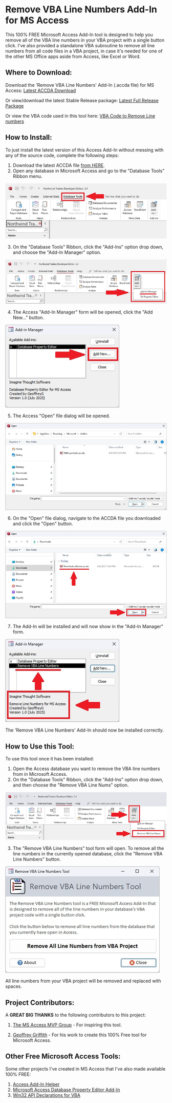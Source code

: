 # Remove VBA Line Numbers Add-In for MS Access
This 100% FREE Microsoft Access Add-In tool is designed to help you remove all of the VBA line numbers in your VBA project with a single button click.  I've also provided a standalone VBA subroutine to remove all line numbers from all code files in a VBA project, in case it's needed for one of the other MS Office apps aside from Access, like Excel or Word.  


## Where to Download:
Download the 'Remove VBA Line Numbers' Add-In (.accda file) for MS Access: [Latest ACCDA Download](https://github.com/Access-Abraxas/Remove-VBA-Line-Numbers-Addin/raw/refs/heads/main/RemVbaLineNums.accda)

Or view/download the latest Stable Release package: [Latest Full Release Package](https://github.com/Access-Abraxas/Remove-VBA-Line-Numbers-Addin/releases)

Or view the VBA code used in this tool here: [VBA Code to Remove Line numbers](https://github.com/Access-Abraxas/Remove-VBA-Line-Numbers-Addin/blob/main/RemoveVbaLineNumbers.vba)


## How to Install:
To just install the latest version of this Access Add-In without messing with any of the source code, complete the following steps:

1. Download the latest ACCDA file [from HERE](https://github.com/Access-Abraxas/Remove-VBA-Line-Numbers-Addin/raw/refs/heads/main/RemVbaLineNums.accda).
2. Open any database in Microsoft Access and go to the "Database Tools" Ribbon menu. 

![Screenshot of the Microsoft Access Database Tools Ribbon Menu](https://github.com/Access-Abraxas/Remove-VBA-Line-Numbers-Addin/blob/main/Screenshots/Microsoft_Access_Database_Tools_Ribbon_menu.jpg)

3. On the "Database Tools" Ribbon, click the "Add-Ins" option drop down, and choose the "Add-In Manager" option.  

![Microsoft Access Add-Ins Manager Menu](https://github.com/Access-Abraxas/Remove-VBA-Line-Numbers-Addin/blob/main/Screenshots/Microsoft_Access_Add-Ins_menu.jpg)

4. The Access "Add-In Manager" form will be opened, click the "Add New..." button.

![Microsoft Access Add-In Manager Add New Button](https://github.com/Access-Abraxas/Remove-VBA-Line-Numbers-Addin/blob/main/Screenshots/Microsoft_Access_Add-In_Manager_form.jpg)

5. The Access "Open" file dialog will be opened. 

![Microsoft Access Open Add-In ACCDA file dialog](https://github.com/Access-Abraxas/Remove-VBA-Line-Numbers-Addin/blob/main/Screenshots/Microsoft_Access_Open_Add-In_ACCDA_file.jpg)

6. On the "Open" file dialog, navigate to the ACCDA file you downloaded and click the "Open" button.  

![Open RemVbaLineNums.accda Add-In File in Microsoft Access](https://github.com/Access-Abraxas/Remove-VBA-Line-Numbers-Addin/blob/main/Screenshots/Microsoft_Access_Open_RemVbaLineNums_accda_file.jpg)

7. The Add-In will be installed and will now show in the "Add-In Manager" form.

![Microsoft Access Add-In Manager with new Add-In](https://github.com/Access-Abraxas/Remove-VBA-Line-Numbers-Addin/blob/main/Screenshots/Microsoft_Access_Add-In_Manager_with_New_Add-In.jpg)

The 'Remove VBA Line Numbers' Add-In should now be installed correctly.


## How to Use this Tool:

To use this tool once it has been installed:

1. Open the Access database you want to remove the VBA line numbers from in Microsoft Access.
2. On the "Database Tools" Ribbon, click the "Add-Ins" option drop down, and then choose the "Remove VBA Line Nums" option.  

![Remove VBA Line Nums on Microsoft Access Add-Ins menu](https://github.com/Access-Abraxas/Remove-VBA-Line-Numbers-Addin/blob/main/Screenshots/Microsoft_Access_Add-Ins_Remove_VBA_Line_Nums_menu.jpg)

3. The "Remove VBA Line Numbers" tool form will open. To remove all the line numbers in the currently opened database, click the "Remove VBA Line Numbers" button.  

![Remove VBA Line Numbers Add-In for Microsoft Access](https://github.com/Access-Abraxas/Remove-VBA-Line-Numbers-Addin/blob/main/Screenshots/Remove_VBA_Line_Numbers_Add-In_for_MS_Access.jpg)

All line numbers from your VBA project will be removed and replaced with spaces.


## Project Contributors:
A **GREAT BIG THANKS** to the following contributors to this project:

1. [The MS Access MVP Group]() - For inspiring this tool.

2. [Geoffrey Griffith](https://geoffreygriffith.com) - For his work to create this 100% Free tool for Microsoft Access.


## Other Free Microsoft Access Tools:
Some other projects I've created in MS Access that I've also made available 100% FREE:

1. [Access Add-In Helper](https://github.com/Access-Abraxas/Access-Add-In-Helper)
2. [Microsoft Access Database Property Editor Add-In](https://github.com/Access-Abraxas/Access-Database-Property-Editor-Addin)
3. [Win32 API Declarations for VBA](https://github.com/Access-Abraxas/Win32-API-Declarations-for-VBA) 

